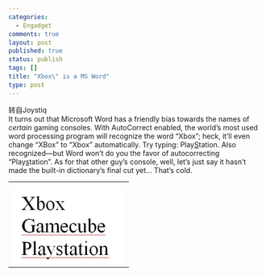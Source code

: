 ```yaml
--- 
categories: 
  - Engadget
comments: true
layout: post
published: true
status: publish
tags: []
title: "Xbox\" is a MS Word"
type: post
---
```

<div id="msgcns!5F971C000415D85F!172" class="bvMsg">
<div>转自Joystiq</div>
<div>It turns out that Microsoft Word has a friendly bias towards the names of <em>certain</em> gaming consoles. With AutoCorrect enabled, the world’s most used word processing program will recognize the word “Xbox”; heck, it’ll even change “XBox” to “Xbox” automatically. Try typing: Play<u>S</u>tation. Also recognized—but Word won’t do you the favor of autocorrecting “Play<u>s</u>tation”. As for that other guy’s console, well, let’s just say it hasn’t made the built-in dictionary’s final cut yet... That’s cold.</div>
</div>
<table cellspacing="0" border="0">
<tr><td></td></tr>
<tr><td valign="top"><a href="/images/blog/2005-10-27-xbox-is-a-ms-word-0.jpg" target="_blank" rel="WLPP;url=http://blufiles.storage.live.com/y1p3pXFUPk1rguUNCIDLG7KaNRG-KD_8lRMUPTCodCdpEdfvz7DmkQdzcMmPzsrIYtmM-8f6jhx3Us;cnsid=cns!5F971C000415D85F!173"><img src="/images/blog/2005-10-27-xbox-is-a-ms-word-0.jpg" border="0" alt=""></a></td></tr>
</table>
